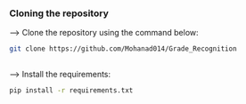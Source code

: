 ### Cloning the repository

--> Clone the repository using the command below:
```bash
git clone https://github.com/Mohanad014/Grade_Recognition
  
```  
 
--> Install the requirements: 
```bash  
pip install -r requirements.txt 

```
